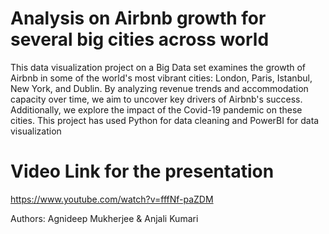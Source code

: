 # Analysis on Airbnb growth for several big cities across world

This data visualization project on a Big Data set examines the growth of Airbnb in some of the world's most vibrant cities: London, Paris, Istanbul, New York, and Dublin. By analyzing revenue trends and accommodation capacity over time, we aim to uncover key drivers of Airbnb's success. Additionally, we explore the impact of the Covid-19 pandemic on these cities.
This project has used Python for data cleaning and PowerBI for data visualization
# Video Link for the presentation
https://www.youtube.com/watch?v=fffNf-paZDM

Authors: Agnideep Mukherjee & Anjali Kumari
